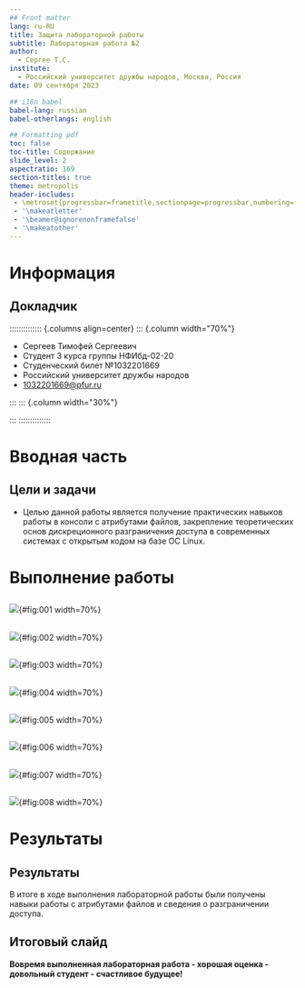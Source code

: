 ```yaml
---
## Front matter
lang: ru-RU
title: Защита лабораторной работы
subtitle: Лабораторная работа №2
author:
  - Сергее Т.С.
institute:
  - Российский университет дружбы народов, Москва, Россия
date: 09 сентября 2023

## i18n babel
babel-lang: russian
babel-otherlangs: english

## Formatting pdf
toc: false
toc-title: Содержание
slide_level: 2
aspectratio: 169
section-titles: true
theme: metropolis
header-includes:
 - \metroset{progressbar=frametitle,sectionpage=progressbar,numbering=fraction}
 - '\makeatletter'
 - '\beamer@ignorenonframefalse'
 - '\makeatother'
---
```


# Информация

## Докладчик

:::::::::::::: {.columns align=center}
::: {.column width="70%"}

  * Сергеев Тимофей Сергеевич
  * Студент 3 курса группы НФИбд-02-20
  * Студенческий билет №1032201669
  * Российский университет дружбы народов
  * [1032201669@pfur.ru](mailto:1032201669@pfur.ru)

:::
::: {.column width="30%"}

:::
::::::::::::::

# Вводная часть

## Цели и задачи

- Целью данной работы является получение практических навыков работы в консоли с атрибутами файлов, закрепление теоретических основ дискреционного разграничения доступа в современных системах с открытым кодом на базе ОС Linux.

# Выполнение работы

## 

![](image/001.png){#fig:001 width=70%}

## 

![](image/002.png){#fig:002 width=70%}

## 

![](image/003.png){#fig:003 width=70%}

##

![](image/004.png){#fig:004 width=70%}

##

![](image/005.png){#fig:005 width=70%}

##

![](image/006.png){#fig:006 width=70%}

##

![](image/007.png){#fig:007 width=70%}

##

![](image/008.png){#fig:008 width=70%}

# Результаты

## Результаты 

В итоге в ходе выполнения лабораторной работы были получены навыки работы с атрибутами файлов и сведения о разграничении доступа.

## Итоговый слайд

**Вовремя выполненная лабораторная работа - хорошая оценка - довольный студент - счастливое будущее!**


